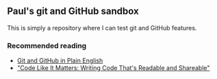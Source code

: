 ## Paul's git and GitHub sandbox
This is simply a repository where I can test git and GitHub features.

### Recommended reading
* [Git and GitHub in Plain English](https://web.archive.org/web/20210802174322/https://blog.red-badger.com/2016/11/29/gitgithub-in-plain-english)
* ["Code Like It Matters: Writing Code That's Readable and Shareable"](http://web.archive.org/web/20200910030705/https://www.sascommunity.org/wiki/Code_Like_It_Matters:_Writing_Code_That%27s_Readable_and_Shareable)
